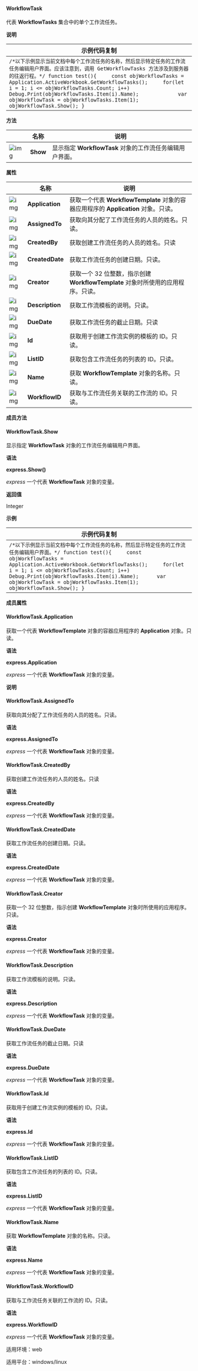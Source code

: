 #### **WorkflowTask**



代表 **WorkflowTasks** 集合中的单个工作流任务。

**说明**

| 示例代码复制                                                 |
| ------------------------------------------------------------ |
| `/*以下示例显示当前文档中每个工作流任务的名称，然后显示特定任务的工作流任务编辑用户界面。应该注意到，调用 GetWorkflowTasks 方法涉及到服务器的往返行程。*/ function test(){ 	const objWorkflowTasks = Application.ActiveWorkbook.GetWorkflowTasks(); 	for(let i = 1; i <= objWorkflowTasks.Count; i++) 		Debug.Print(objWorkflowTasks.Item(i).Name); 		 	var objWorkflowTask = objWorkflowTasks.Item(1); 	objWorkflowTask.Show(); }` |

**方法**

|                                                              | 名称     | 说明                                                     |
| ------------------------------------------------------------ | -------- | -------------------------------------------------------- |
| ![img](https://qn.cache.wpscdn.cn/encs/doc/office_v19/gif/methods.gif) | **Show** | 显示指定 **WorkflowTask** 对象的工作流任务编辑用户界面。 |

**属性**

|                                                              | 名称            | 说明                                                         |
| ------------------------------------------------------------ | --------------- | ------------------------------------------------------------ |
| ![img](https://qn.cache.wpscdn.cn/encs/doc/office_v19/gif/properties.gif) | **Application** | 获取一个代表 **WorkflowTemplate** 对象的容器应用程序的 **Application** 对象。只读。 |
| ![img](https://qn.cache.wpscdn.cn/encs/doc/office_v19/gif/properties.gif) | **AssignedTo**  | 获取向其分配了工作流任务的人员的姓名。只读。                 |
| ![img](https://qn.cache.wpscdn.cn/encs/doc/office_v19/gif/properties.gif) | **CreatedBy**   | 获取创建工作流任务的人员的姓名。只读                         |
| ![img](https://qn.cache.wpscdn.cn/encs/doc/office_v19/gif/properties.gif) | **CreatedDate** | 获取工作流任务的创建日期。只读。                             |
| ![img](https://qn.cache.wpscdn.cn/encs/doc/office_v19/gif/properties.gif) | **Creator**     | 获取一个 32 位整数，指示创建 **WorkflowTemplate** 对象时所使用的应用程序。只读。 |
| ![img](https://qn.cache.wpscdn.cn/encs/doc/office_v19/gif/properties.gif) | **Description** | 获取工作流模板的说明。只读。                                 |
| ![img](https://qn.cache.wpscdn.cn/encs/doc/office_v19/gif/properties.gif) | **DueDate**     | 获取工作流任务的截止日期。只读                               |
| ![img](https://qn.cache.wpscdn.cn/encs/doc/office_v19/gif/properties.gif) | **Id**          | 获取用于创建工作流实例的模板的 ID。只读。                    |
| ![img](https://qn.cache.wpscdn.cn/encs/doc/office_v19/gif/properties.gif) | **ListID**      | 获取包含工作流任务的列表的 ID。只读。                        |
| ![img](https://qn.cache.wpscdn.cn/encs/doc/office_v19/gif/properties.gif) | **Name**        | 获取 **WorkflowTemplate** 对象的名称。只读。                 |
| ![img](https://qn.cache.wpscdn.cn/encs/doc/office_v19/gif/properties.gif) | **WorkflowID**  | 获取与工作流任务关联的工作流的 ID。只读。                    |

**成员方法**

#### **WorkflowTask.Show**

显示指定 **WorkflowTask** 对象的工作流任务编辑用户界面。

**语法**

**express.Show()**

*express*   一个代表 **WorkflowTask** 对象的变量。

**返回值**

Integer

**示例**

| 示例代码复制                                                 |
| ------------------------------------------------------------ |
| `/*以下示例显示当前文档中每个工作流任务的名称，然后显示特定任务的工作流任务编辑用户界面。*/ function test(){     const objWorkflowTasks = Application.ActiveWorkbook.GetWorkflowTasks();     for(let i = 1; i <= objWorkflowTasks.Count; i++)         Debug.Print(objWorkflowTasks.Item(i).Name);      var objWorkflowTask = objWorkflowTasks.Item(1);     objWorkflowTask.Show(); }` |

**成员属性**

#### **WorkflowTask.Application**

获取一个代表 **WorkflowTemplate** 对象的容器应用程序的 **Application** 对象。只读。

**语法**

**express.Application**

*express*   一个代表 **WorkflowTask** 对象的变量。

**说明**

#### **WorkflowTask.AssignedTo**

获取向其分配了工作流任务的人员的姓名。只读。

**语法**

**express.AssignedTo**

*express*   一个代表 **WorkflowTask** 对象的变量。

#### **WorkflowTask.CreatedBy**

获取创建工作流任务的人员的姓名。只读

**语法**

**express.CreatedBy**

*express*   一个代表 **WorkflowTask** 对象的变量。

#### **WorkflowTask.CreatedDate**

获取工作流任务的创建日期。只读。

**语法**

**express.CreatedDate**

*express*   一个代表 **WorkflowTask** 对象的变量。

#### **WorkflowTask.Creator**

获取一个 32 位整数，指示创建 **WorkflowTemplate** 对象时所使用的应用程序。只读。

**语法**

**express.Creator**

*express*   一个代表 **WorkflowTask** 对象的变量。

#### **WorkflowTask.Description**

获取工作流模板的说明。只读。

**语法**

**express.Description**

*express*   一个代表 **WorkflowTask** 对象的变量。

#### **WorkflowTask.DueDate**

获取工作流任务的截止日期。只读

**语法**

**express.DueDate**

*express*   一个代表 **WorkflowTask** 对象的变量。

#### **WorkflowTask.Id**

获取用于创建工作流实例的模板的 ID。只读。

**语法**

**express.Id**

*express*   一个代表 **WorkflowTask** 对象的变量。

#### **WorkflowTask.ListID**

获取包含工作流任务的列表的 ID。只读。

**语法**

**express.ListID**

*express*   一个代表 **WorkflowTask** 对象的变量。

#### **WorkflowTask.Name**

获取 **WorkflowTemplate** 对象的名称。只读。

**语法**

**express.Name**

*express*   一个代表 **WorkflowTask** 对象的变量。

#### **WorkflowTask.WorkflowID**

获取与工作流任务关联的工作流的 ID。只读。

**语法**

**express.WorkflowID**

*express*   一个代表 **WorkflowTask** 对象的变量。

适用环境：web

适用平台：windows/linux